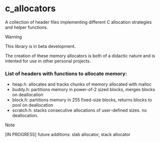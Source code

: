 # c_allocators

A collection of header files implementing different C allocation strategies and helper functions.

> [!WARNING]
> This library is in beta development.

The creation of these memory allocators is both of a didactic nature and is intented for 
use in other personal projects.

### List of headers with functions to allocate memory: 
- heap.h: allocates and tracks chunks of memory allocated with malloc
- buddy.h: partitions memory in power-of-2 sized blocks, merges blocks on deallocation
- block.h: partitions memory in 255 fixed-size blocks, returns blocks to pool on deallocation
- scratch.h: stacks consecutive allocations of user-defined sizes. no deallocation.

> [!NOTE]
> [IN PROGRESS] future additions: slab allocator, stack allocator
